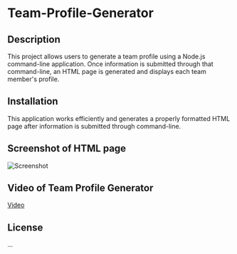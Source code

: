 # Team-Profile-Generator

## Description

This project allows users to generate a team profile using a Node.js command-line application. Once information is submitted through that command-line, an HTML page is generated and displays each team member's profile.

## Installation

This application works efficiently and generates a properly formatted HTML page after information is submitted through command-line.

## Screenshot of HTML page

![Screenshot](https://user-images.githubusercontent.com/75143471/112498999-49c6f400-8d44-11eb-8293-40180bf64ab5.png)

## Video of Team Profile Generator

[Video]("https://drive.google.com/file/d/1tRaLEayikd_hLwKJG6uBqv3jEr-xyKUv/preview")

## License

...